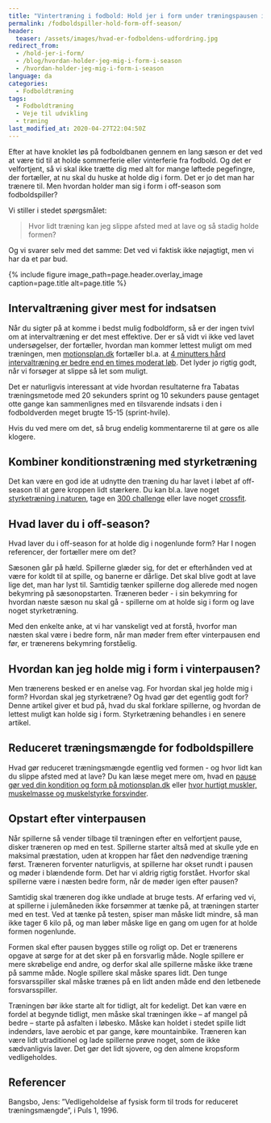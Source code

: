 ```yaml
---
title: "Vintertræning i fodbold: Hold jer i form under træningspausen i off-season?"
permalink: /fodboldspiller-hold-form-off-season/
header:
  teaser: /assets/images/hvad-er-fodboldens-udfordring.jpg
redirect_from:
  - /hold-jer-i-form/
  - /blog/hvordan-holder-jeg-mig-i-form-i-season
  - /hvordan-holder-jeg-mig-i-form-i-season
language: da
categories:
  - Fodboldtræning
tags:
  - Fodboldtræning
  - Veje til udvikling
  - træning
last_modified_at: 2020-04-27T22:04:50Z
---
```


Efter at have knoklet løs på fodboldbanen gennem en lang sæson er det ved at være tid til at holde sommerferie eller vinterferie fra fodbold. Og det er velfortjent, så vi skal ikke trætte dig med alt for mange løftede pegefingre, der fortæller, at nu skal du huske at holde dig i form. Det er jo det man har trænere til. Men hvordan holder man sig i form i off-season som fodboldspiller?

Vi stiller i stedet spørgsmålet:

> Hvor lidt træning kan jeg slippe afsted med at lave og så stadig holde formen?

Og vi svarer selv med det samme: Det ved vi faktisk ikke nøjagtigt, men vi har da et par bud.

{% include figure image_path=page.header.overlay_image caption=page.title alt=page.title %}

## Intervaltræning giver mest for indsatsen

Når du sigter på at komme i bedst mulig fodboldform, så er der ingen tvivl om at intervaltræning er det mest effektive. Der er så vidt vi ikke ved lavet undersøgelser, der fortæller, hvordan man kommer lettest muligt om med træningen, men [motionsplan.dk](http://www.motionsplan.dk) fortæller bl.a. at [4 minutters hård intervaltræning er bedre end en times moderat løb](http://www.motionsplan.dk/artikel/4-minutters-haard-intervaltraening-bedre-end-en-times-moderat-loeb). Det lyder jo rigtig godt, når vi forsøger at slippe så let som muligt.

Det er naturligvis interessant at vide hvordan resultaterne fra Tabatas træningsmetode med 20 sekunders sprint og 10 sekunders pause gentaget otte gange kan sammenlignes med en tilsvarende indsats i den i fodboldverden meget brugte 15-15 (sprint-hvile).

Hvis du ved mere om det, så brug endelig kommentarerne til at gøre os alle klogere.

## Kombiner konditionstræning med styrketræning

Det kan være en god ide at udnytte den træning du har lavet i løbet af off-season til at gøre kroppen lidt stærkere. Du kan bl.a. lave noget [styrketræning i naturen](http://www.motionsplan.dk/artikel/dogmefitness), tage en [300 challenge](http://www.motionsplan.dk/artikel/crossfit) eller lave noget [crossfit](http://www.motionsplan.dk/artikel/crossfit).

## Hvad laver du i off-season?

Hvad laver du i off-season for at holde dig i nogenlunde form? Har I nogen referencer, der fortæller mere om det?

Sæsonen går på hæld. Spillerne glæder sig, for det er efterhånden ved at være for koldt til at spille, og banerne er dårlige. Det skal blive godt at lave lige det, man har lyst til. Samtidig tænker spillerne dog allerede med nogen bekymring på sæsonopstarten. Træneren beder - i sin bekymring for hvordan næste sæson nu skal gå - spillerne om at holde sig i form og lave noget styrketræning.

Med den enkelte anke, at vi har vanskeligt ved at forstå, hvorfor man næsten skal være i bedre form, når man møder frem efter vinterpausen end før, er trænerens bekymring forståelig.

## Hvordan kan jeg holde mig i form i vinterpausen?

Men trænerens besked er en anelse vag. For hvordan skal jeg holde mig i form? Hvordan skal jeg styrketræne? Og hvad gør det egentlig godt for? Denne artikel giver et bud på, hvad du skal forklare spillerne, og hvordan de lettest muligt kan holde sig i form. Styrketræning behandles i en senere artikel.

## Reduceret træningsmængde for fodboldspillere

Hvad gør reduceret træningsmængde egentlig ved formen - og hvor lidt kan du slippe afsted med at lave? Du kan læse meget mere om, hvad en [pause gør ved din kondition og form på motionsplan.dk](https://www.motionsplan.dk/hvor-hurtigt-mister-form-kondition/) eller [hvor hurtigt muskler, muskelmasse og muskelstyrke forsvinder](https://www.motionsplan.dk/atrofi-muskelmasse-muskelstyrke/).

## Opstart efter vinterpausen

Når spillerne så vender tilbage til træningen efter en velfortjent pause, disker træneren op med en test. Spillerne starter altså med at skulle yde en maksimal præstation, uden at kroppen har fået den nødvendige træning først. Træneren forventer naturligvis, at spillerne har okset rundt i pausen og møder i blændende form. Det har vi aldrig rigtig forstået. Hvorfor skal spillerne være i næsten bedre form, når de møder igen efter pausen?

Samtidig skal træneren dog ikke undlade at bruge tests. Af erfaring ved vi, at spillerne i julemåneden ikke forsømmer at tænke på, at træningen starter med en test. Ved at tænke på testen, spiser man måske lidt mindre, så man ikke tager 6 kilo på, og man løber måske lige en gang om ugen for at holde formen nogenlunde.

Formen skal efter pausen bygges stille og roligt op. Det er trænerens opgave at sørge for at det sker på en forsvarlig måde. Nogle spillere er mere skrøbelige end andre, og derfor skal alle spillerne måske ikke træne på samme måde. Nogle spillere skal måske spares lidt. Den tunge forsvarsspiller skal måske trænes på en lidt anden måde end den letbenede forsvarsspiller.

Træningen bør ikke starte alt for tidligt, alt for kedeligt. Det kan være en fordel at begynde tidligt, men måske skal træningen ikke – af mangel på bedre – starte på asfalten i løbesko. Måske kan holdet i stedet spille lidt indendørs, lave aerobic et par gange, køre mountainbike. Træneren kan være lidt utraditionel og lade spillerne prøve noget, som de ikke sædvanligvis laver. Det gør det lidt sjovere, og den almene kropsform vedligeholdes.

## Referencer

Bangsbo, Jens: ”Vedligeholdelse af fysisk form til trods for reduceret træningsmængde”, i Puls 1, 1996.
